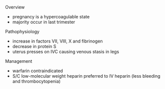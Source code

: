 Overview  
* pregnancy is a hypercoagulable state
* majority occur in last trimester

  
Pathophysiology  
* increase in factors VII, VIII, X and fibrinogen
* decrease in protein S
* uterus presses on IVC causing venous stasis in legs

  
Management  
* warfarin contraindicated
* S/C low\-molecular weight heparin preferred to IV heparin (less bleeding and thrombocytopenia)
